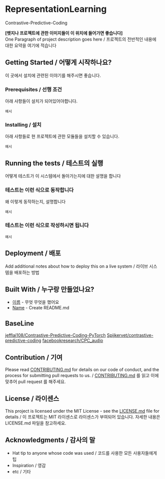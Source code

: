 # RepresentationLearning
Contrastive-Predictive-Coding

**[뱃지나 프로젝트에 관한 이미지들이 이 위치에 들어가면 좋습니다]**  
One Paragraph of project description goes here / 프로젝트의 전반적인 내용에 대한 요약을 여기에 적습니다

## Getting Started / 어떻게 시작하나요?

이 곳에서 설치에 관련된 이야기를 해주시면 좋습니다.

### Prerequisites / 선행 조건

아래 사항들이 설치가 되어있어야합니다.

```
예시
```

### Installing / 설치

아래 사항들로 현 프로젝트에 관한 모듈들을 설치할 수 있습니다.

```
예시
```

## Running the tests / 테스트의 실행

어떻게 테스트가 이 시스템에서 돌아가는지에 대한 설명을 합니다

### 테스트는 이런 식으로 동작합니다

왜 이렇게 동작하는지, 설명합니다

```
예시
```

### 테스트는 이런 식으로 작성하시면 됩니다

```
예시
```

## Deployment / 배포

Add additional notes about how to deploy this on a live system / 라이브 시스템을 배포하는 방법

## Built With / 누구랑 만들었나요?

* [이름](링크) - 무엇 무엇을 했어요
* [Name](Link) - Create README.md

## BaseLine
[jefflai108/Contrastive-Predictive-Coding-PyTorch](https://github.com/jefflai108/Contrastive-Predictive-Coding-PyTorch)
[Spijkervet/contrastive-predictive-coding](https://github.com/Spijkervet/contrastive-predictive-coding)
[facebookresearch/CPC_audio](https://github.com/facebookresearch/CPC_audio)

## Contribution / 기여

Please read [CONTRIBUTING.md](https://gist.github.com/PurpleBooth/b24679402957c63ec426) for details on our code of conduct, and the process for submitting pull requests to us. / [CONTRIBUTING.md](https://gist.github.com/PurpleBooth/b24679402957c63ec426) 를 읽고 이에 맞추어 pull request 를 해주세요.

## License / 라이센스

This project is licensed under the MIT License - see the [LICENSE.md](https://gist.github.com/PurpleBooth/LICENSE.md) file for details / 이 프로젝트는 MIT 라이센스로 라이센스가 부여되어 있습니다. 자세한 내용은 LICENSE.md 파일을 참고하세요.

## Acknowledgments / 감사의 말

* Hat tip to anyone whose code was used / 코드를 사용한 모든 사용자들에게 팁
* Inspiration / 영감
* etc / 기타